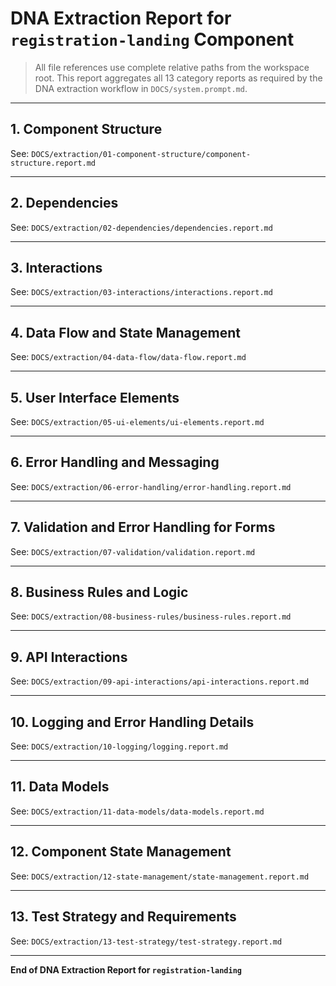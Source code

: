 
# DNA Extraction Report for `registration-landing` Component

> All file references use complete relative paths from the workspace root. This report aggregates all 13 category reports as required by the DNA extraction workflow in `DOCS/system.prompt.md`.

---

## 1. Component Structure

See: `DOCS/extraction/01-component-structure/component-structure.report.md`

---

## 2. Dependencies

See: `DOCS/extraction/02-dependencies/dependencies.report.md`

---

## 3. Interactions

See: `DOCS/extraction/03-interactions/interactions.report.md`

---

## 4. Data Flow and State Management

See: `DOCS/extraction/04-data-flow/data-flow.report.md`

---

## 5. User Interface Elements

See: `DOCS/extraction/05-ui-elements/ui-elements.report.md`

---

## 6. Error Handling and Messaging

See: `DOCS/extraction/06-error-handling/error-handling.report.md`

---

## 7. Validation and Error Handling for Forms

See: `DOCS/extraction/07-validation/validation.report.md`

---

## 8. Business Rules and Logic

See: `DOCS/extraction/08-business-rules/business-rules.report.md`

---

## 9. API Interactions

See: `DOCS/extraction/09-api-interactions/api-interactions.report.md`

---

## 10. Logging and Error Handling Details

See: `DOCS/extraction/10-logging/logging.report.md`

---

## 11. Data Models

See: `DOCS/extraction/11-data-models/data-models.report.md`

---

## 12. Component State Management

See: `DOCS/extraction/12-state-management/state-management.report.md`

---

## 13. Test Strategy and Requirements

See: `DOCS/extraction/13-test-strategy/test-strategy.report.md`

---

**End of DNA Extraction Report for `registration-landing`**
